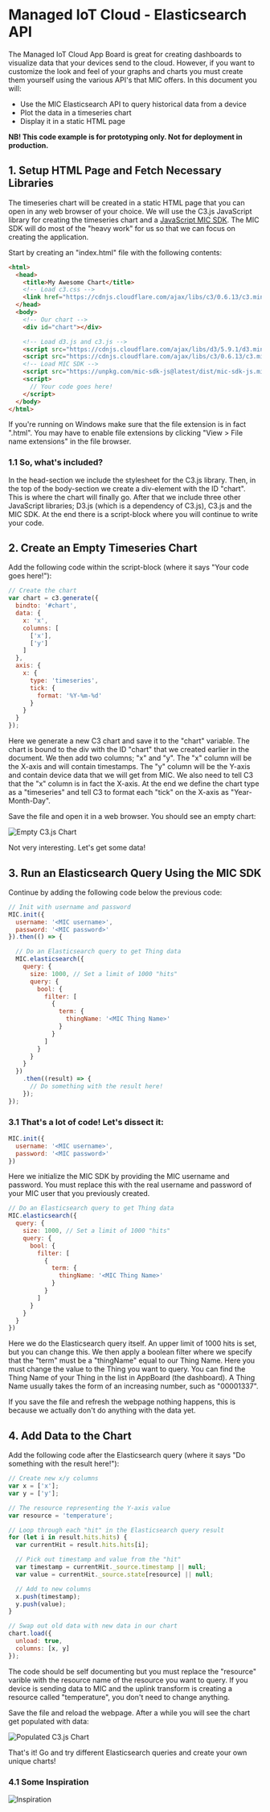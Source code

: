 # Managed IoT Cloud - Elasticsearch API

The Managed IoT Cloud App Board is great for creating dashboards to visualize data that your devices send to the cloud. However, if you want to customize the look and feel of your graphs and charts you must create them yourself using the various API's that MIC offers. In this document you will:

  * Use the MIC Elasticsearch API to query historical data from a device
  * Plot the data in a timeseries chart
  * Display it in a static HTML page  
 
**NB! This code example is for prototyping only. Not for deployment in production.** 

## 1. Setup HTML Page and Fetch Necessary Libraries

The timeseries chart will be created in a static HTML page that you can open in any web browser of your choice. We will use the C3.js JavaScript library for creating the timeseries chart and a [JavaScript MIC SDK](https://github.com/TelenorStartIoT/mic-sdk-js). The MIC SDK will do most of the "heavy work" for us so that we can focus on creating the application.

Start by creating an "index.html" file with the following contents:

```html
<html>
  <head>
    <title>My Awesome Chart</title>
    <!-- Load c3.css -->
    <link href="https://cdnjs.cloudflare.com/ajax/libs/c3/0.6.13/c3.min.css" rel="stylesheet">
  </head>
  <body>
    <!-- Our chart -->
    <div id="chart"></div>

    <!-- Load d3.js and c3.js -->
    <script src="https://cdnjs.cloudflare.com/ajax/libs/d3/5.9.1/d3.min.js"></script>
    <script src="https://cdnjs.cloudflare.com/ajax/libs/c3/0.6.13/c3.min.js"></script>
    <!-- Load MIC SDK -->
    <script src="https://unpkg.com/mic-sdk-js@latest/dist/mic-sdk-js.min.js"></script>
    <script>
      // Your code goes here!
    </script>
  </body>
</html>
```

If you're running on Windows make sure that the file extension is in fact ".html". You may have to enable file extensions by clicking "View > File name extensions" in the file browser.

### 1.1 So, what's included?

In the head-section we include the stylesheet for the C3.js library. Then, in the top of the body-section we create a div-element with the ID "chart". This is where the chart will finally go. After that we include three other JavaScript libraries; D3.js (which is a dependency of C3.js), C3.js and the MIC SDK. At the end there is a script-block where you will continue to write your code.

## 2. Create an Empty Timeseries Chart

Add the following code within the script-block (where it says "Your code goes here!"):

```js
// Create the chart
var chart = c3.generate({
  bindto: '#chart',
  data: {
    x: 'x',
    columns: [
      ['x'],
      ['y']
    ]
  },
  axis: {
    x: {
      type: 'timeseries',
      tick: {
        format: '%Y-%m-%d'
      }
    }
  }
});
```

Here we generate a new C3 chart and save it to the "chart" variable. The chart is bound to the div with the ID "chart" that we created earlier in the document. We then add two columns; "x" and "y". The "x" column will be the X-axis and will contain timestamps. The "y" column will be the Y-axis and contain device data that we will get from MIC. We also need to tell C3 that the "x" column is in fact the X-axis. At the end we define the chart type as a "timeseries" and tell C3 to format each "tick" on the X-axis as "Year-Month-Day".

Save the file and open it in a web browser. You should see an empty chart:

![Empty C3.js Chart](https://github.com/TelenorStartIoT/tutorials/blob/master/12-elasticsearch-api/assets/empty-chart.png "Empty C3.js Chart")

Not very interesting. Let's get some data!

## 3. Run an Elasticsearch Query Using the MIC SDK

Continue by adding the following code below the previous code:

```js
// Init with username and password
MIC.init({
  username: '<MIC username>',
  password: '<MIC password>'
}).then(() => {

  // Do an Elasticsearch query to get Thing data
  MIC.elasticsearch({
    query: {
      size: 1000, // Set a limit of 1000 "hits"
      query: {
        bool: {
          filter: [
            {
              term: {
                thingName: '<MIC Thing Name>'
              }
            }
          ]
        }
      }
    }
  })
    .then((result) => {
      // Do something with the result here!
    });
});
```

### 3.1 That's a lot of code! Let's dissect it:

```js
MIC.init({
  username: '<MIC username>',
  password: '<MIC password>'
})
```

Here we initialize the MIC SDK by providing the MIC username and password. You must replace this with the real username and password of your MIC user that you previously created.

```js
// Do an Elasticsearch query to get Thing data
MIC.elasticsearch({
  query: {
    size: 1000, // Set a limit of 1000 "hits"
    query: {
      bool: {
        filter: [
          {
            term: {
              thingName: '<MIC Thing Name>'
            }
          }
        ]
      }
    }
  }
})
```

Here we do the Elasticsearch query itself. An upper limit of 1000 hits is set, but you can change this. We then apply a boolean filter where we specify that the "term" must be a "thingName" equal to our Thing Name. Here you must change the value to the Thing you want to query. You can find the Thing Name of your Thing in the list in AppBoard (the dashboard). A Thing Name usually takes the form of an increasing number, such as "00001337".

If you save the file and refresh the webpage nothing happens, this is because we actually don't do anything with the data yet.

## 4. Add Data to the Chart

Add the following code after the Elasticsearch query (where it says "Do something with the result here!"):

```js
// Create new x/y columns
var x = ['x'];
var y = ['y'];

// The resource representing the Y-axis value
var resource = 'temperature';

// Loop through each "hit" in the Elasticsearch query result
for (let i in result.hits.hits) {
  var currentHit = result.hits.hits[i];

  // Pick out timestamp and value from the "hit"
  var timestamp = currentHit._source.timestamp || null;
  var value = currentHit._source.state[resource] || null;

  // Add to new columns
  x.push(timestamp);
  y.push(value);
}

// Swap out old data with new data in our chart
chart.load({
  unload: true,
  columns: [x, y]
});
```

The code should be self documenting but you must replace the "resource" varible with the resource name of the resource you want to query. If you device is sending data to MIC and the uplink transform is creating a resource called "temperature", you don't need to change anything.

Save the file and reload the webpage. After a while you will see the chart get populated with data:

![Populated C3.js Chart](https://github.com/TelenorStartIoT/tutorials/blob/master/12-elasticsearch-api/assets/populated-chart.png "Populated C3.js Chart")

That's it! Go and try different Elasticsearch queries and create your own unique charts!

### 4.1 Some Inspiration

![Inspiration](https://github.com/TelenorStartIoT/tutorials/blob/master/12-elasticsearch-api/assets/inspiration.png "Inspiration")
